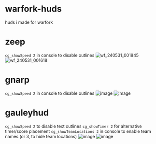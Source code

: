 # warfork-huds
huds i made for warfork

# zeep
`cg_showSpeed 2` in console to disable outlines
![wf_240531_001845](https://github.com/Gauley123/warfork-huds/assets/34005548/9f142d60-a212-4ad2-9fdf-c5d80c5b7646)
![wf_240531_001618](https://github.com/Gauley123/warfork-huds/assets/34005548/e4e13c11-bce1-42b0-b6b2-bb8321fa08d6)

# gnarp
`cg_showSpeed 2` in console to disable outlines
![image](https://github.com/Gauley123/warfork-huds/assets/34005548/22c2b915-5402-4ee9-a24c-b345df3830c4)
![image](https://github.com/Gauley123/warfork-huds/assets/34005548/6dd5cb5d-d687-4be8-b54b-a316cb398847)

# gauleyhud
`cg_showSpeed 2` to disable text outlines
`cg_showTimer 2` for alternative timer/score placement
`cg_showTeamLocations 2` in console to enable team names (or 3, to hide team locations)
![image](https://github.com/Gauley123/warfork-huds/assets/34005548/e554b8ea-0e8f-4e3f-9b05-b50392580f66)
![image](https://github.com/Gauley123/warfork-huds/assets/34005548/7c251cf9-7d09-4567-9d3b-951b1cef51fc)
